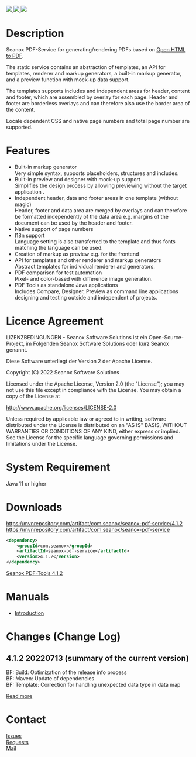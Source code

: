 <p>
  <a href="https://github.com/seanox/pdf-service/pulls"
      title="Development is waiting for new issues / requests / ideas">
    <img src="https://img.shields.io/badge/development-passive-blue?style=for-the-badge">
  </a>  
  <a href="https://github.com/seanox/pdf-service/issues">
    <img src="https://img.shields.io/badge/maintenance-active-green?style=for-the-badge">
  </a>
  <a href="https://seanox.de/contact">
    <img src="https://img.shields.io/badge/support-active-green?style=for-the-badge">
  </a>
</p>

# Description
Seanox PDF-Service for generating/rendering PDFs based on
[Open HTML to PDF](https://github.com/danfickle/openhtmltopdf).

The static service contains an abstraction of templates, an API for templates,
renderer and markup generators, a built-in markup generator, and a preview
function with mock-up data support.

The templates supports includes and independent areas for header, content and
footer, which are assembled by overlay for each page. Header and footer are
borderless overlays and can therefore also use the border area of the content.

Locale dependent CSS and native page numbers and total page number are
supported.


# Features
- Built-in markup generator   
Very simple syntax, supports placeholders, structures and includes.
- Built-in preview and designer with mock-up support  
Simplifies the design process by allowing previewing without the target 
application  .
- Independent header, data and footer areas in one template (without magic)  
Header, footer and data area are merged by overlays and can therefore be
formatted independently of the data area e.g. margins of the document can be
used by the header and footer.
- Native support of page numbers
- I18n support  
Language setting is also transferred to the template and thus fonts matching
the language can be used.
- Creation of markup as preview e.g. for the frontend
- API for templates and other renderer and markup generators  
Abstract templates for individual renderer and generators.
- PDF comparison for test automation  
Pixel- and color-based with difference image generation.
- PDF Tools as standalone Java applications  
Includes Compare, Designer, Preview as command line applications designing and
testing outside and independent of projects.


# Licence Agreement
LIZENZBEDINGUNGEN - Seanox Software Solutions ist ein Open-Source-Projekt, im
Folgenden Seanox Software Solutions oder kurz Seanox genannt.
 
Diese Software unterliegt der Version 2 der Apache License.

Copyright (C) 2022 Seanox Software Solutions

Licensed under the Apache License, Version 2.0 (the "License"); you may not use
this file except in compliance with the License. You may obtain a copy of the
License at

http://www.apache.org/licenses/LICENSE-2.0

Unless required by applicable law or agreed to in writing, software distributed
under the License is distributed on an "AS IS" BASIS, WITHOUT WARRANTIES OR
CONDITIONS OF ANY KIND, either express or implied. See the License for the
specific language governing permissions and limitations under the License.


# System Requirement
Java 11 or higher


# Downloads
https://mvnrepository.com/artifact/com.seanox/seanox-pdf-service/4.1.2  
https://mvnrepository.com/artifact/com.seanox/seanox-pdf-service
```xml
<dependency>
    <groupId>com.seanox</groupId>
    <artifactId>seanox-pdf-service</artifactId>
    <version>4.1.2</version>
</dependency>
```

[Seanox PDF-Tools 4.1.2](https://github.com/seanox/pdf-service/releases/download/4.1.2/seanox-pdf-tools-4.1.2.jar)


# Manuals
- [Introduction](https://github.com/seanox/pdf-service/blob/master/manual/Introduction.md)


# Changes (Change Log)
## 4.1.2 20220713 (summary of the current version)  
BF: Build: Optimization of the release info process  
BF: Maven: Update of dependencies  
BF: Template: Correction for handling unexpected data type in data map  

[Read more](https://raw.githubusercontent.com/seanox/pdf-service/master/CHANGES)


# Contact
[Issues](https://github.com/seanox/pdf-service/issues)  
[Requests](https://github.com/seanox/pdf-service/pulls)  
[Mail](http://seanox.de/contact)  
